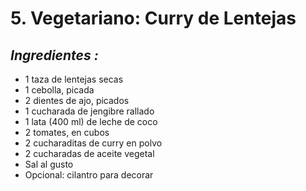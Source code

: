 # 5. Vegetariano: Curry de Lentejas


## *Ingredientes :*
- 1 taza de lentejas secas
- 1 cebolla, picada
- 2 dientes de ajo, picados
- 1 cucharada de jengibre rallado
- 1 lata (400 ml) de leche de coco
- 2 tomates, en cubos
- 2 cucharaditas de curry en polvo
- 2 cucharadas de aceite vegetal
- Sal al gusto
- Opcional: cilantro para decorar

